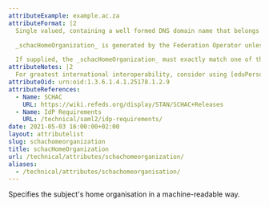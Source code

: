 ```yaml
---
attributeExample: example.ac.za
attributeFormat: |2
  Single valued, containing a well formed DNS domain name that belongs to the home organisation.

  _schacHomeOrganization_ is generated by the Federation Operator unless a properly scoped value is supplied.

  If supplied, the _schacHomeOrganization_ must exactly match one of the `<shibmd:Scope>` elements in the [identity provider's metadata](/technical/saml2/idp-requirements/). Note that scopes are **case sensitive**.
attributeNotes: |2
  For greatest international interoperability, consider using [eduPersonScopedAffiliation](/technical/attributes/edupersonscopedaffiliation) to determine the home organisation.
attributeOid: urn:oid:1.3.6.1.4.1.25178.1.2.9
attributeReferences:
  - Name: SCHAC
    URL: https://wiki.refeds.org/display/STAN/SCHAC+Releases
  - Name: IdP Requirements
    URL: /technical/saml2/idp-requirements/
date: 2021-05-03 16:00:00+02:00
layout: attributelist
slug: schachomeorganization
title: schacHomeOrganization
url: /technical/attributes/schachomeorganization/
aliases:
  - /technical/attributes/schachomeorganisation/
---
```


Specifies the subject's home organisation in a machine-readable way.
